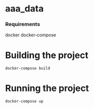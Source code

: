 # aaa_data

### Requirements

docker
docker-compose

# Building the project
```
docker-compose build
```

# Running the project
```
docker-compose up
```